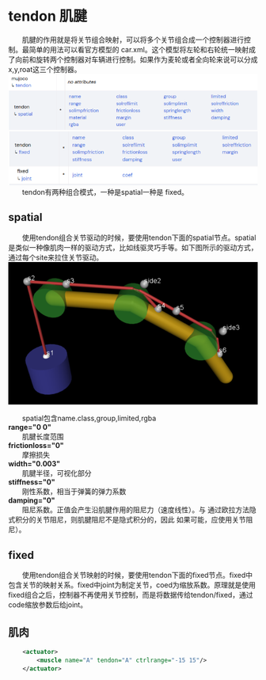 # tendon 肌腱
&emsp;&emsp;肌腱的作用就是将关节组合映射，可以将多个关节组合成一个控制器进行控制。最简单的用法可以看官方模型的 car.xml。这个模型将左轮和右轮统一映射成了向前和旋转两个控制器对车辆进行控制。如果作为麦轮或者全向轮来说可以分成 x,y,roat这三个控制器。       
![](../asset/tendon1.png)       
![](../asset/tendon2.png)       
&emsp;&emsp;tendon有两种组合模式，一种是spatial一种是 fixed。       

## spatial      
&emsp;&emsp;使用tendon组合关节驱动的时候，要使用tendon下面的spatial节点。spatial是类似一种像肌肉一样的驱动方式，比如线驱灵巧手等。如下图所示的驱动方式，通过每个site来拉住关节驱动。        
![](../asset/spatial.png)       

&emsp;&emsp;spatial包含name.class,group,limited,rgba        
**range="0 0"**     
&emsp;&emsp;肌腱长度范围        
**frictionloss="0"**        
&emsp;&emsp;摩擦损失        
**width="0.003"**       
&emsp;&emsp;肌腱半径，可视化部分           
**stiffness="0"**       
&emsp;&emsp;刚性系数，相当于弹簧的弹力系数      
**damping="0"**     
&emsp;&emsp;阻尼系数。正值会产生沿肌腱作用的阻尼力（速度线性）。与 通过欧拉方法隐式积分的关节阻尼，则肌腱阻尼不是隐式积分的，因此 如果可能，应使用关节阻尼）。      

## fixed   
&emsp;&emsp;使用tendon组合关节映射的时候，要使用tendon下面的fixed节点。fixed中包含关节的映射关系。fixed中joint为制定关节，coed为缩放系数。原理就是使用fixed组合之后，控制器不再使用关节控制，而是将数据传给tendon/fixed，通过code缩放参数后给joint。    

## 肌肉
```xml
    <actuator>
        <muscle name="A" tendon="A" ctrlrange="-15 15"/>
    </actuator>
```
